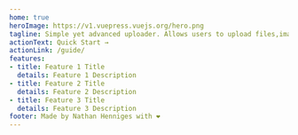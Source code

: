```yaml
---
home: true
heroImage: https://v1.vuepress.vuejs.org/hero.png
tagline: Simple yet advanced uploader. Allows users to upload files,images, and text with moderation tools for admins. Can be used for friends and family or just for you. Built with integration, like ShareX but more uploaders will be officially supported.
actionText: Quick Start →
actionLink: /guide/
features:
- title: Feature 1 Title
  details: Feature 1 Description
- title: Feature 2 Title
  details: Feature 2 Description
- title: Feature 3 Title
  details: Feature 3 Description
footer: Made by Nathan Henniges with ❤️
---
```

